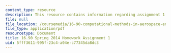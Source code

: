 ```yaml
---
content_type: resource
description: This resource contains information regarding assignment 1.
file: null
file_location: /coursemedia/16-90-computational-methods-in-aerospace-engineering-spring-2014/5fff3611995f23c4a04ec77345da8dc3_MIT16_90S14_pset1.pdf
file_type: application/pdf
resourcetype: Document
title: 16.90 Spring 2014 Homework Assignment 1
uid: 5fff3611-995f-23c4-a04e-c77345da8dc3
---
```

